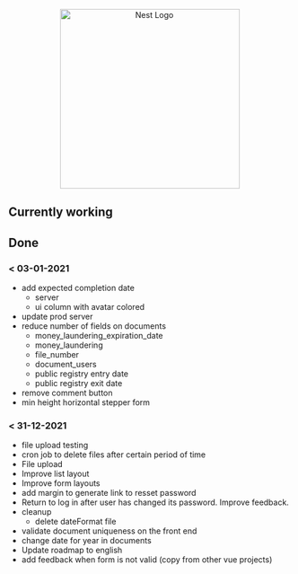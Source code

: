 <p align="center">
  <a href="http://nestjs.com/" target="blank"><img src="https://nestjs.com/img/logo_text.svg" width="320" alt="Nest Logo" /></a>
</p>


## Currently working


## Done

### < 03-01-2021

* add expected completion date
  * server
  * ui column with avatar colored
* update prod server
* reduce number of fields on documents
  * money_laundering_expiration_date
  * money_laundering
  * file_number
  * document_users
  * public registry entry date
  * public registry exit date
* remove comment button
* min height horizontal stepper form

### < 31-12-2021

* file upload testing
* cron job to delete files after certain period of time
* File upload
* Improve list layout
* Improve form layouts
* add margin to generate link to resset password
* Return to log in after user has changed its password. Improve feedback.
* cleanup
  * delete dateFormat file
* validate document uniqueness on the front end
* change date for year in documents
* Update roadmap to english
* add feedback when form is not valid (copy from other vue projects)